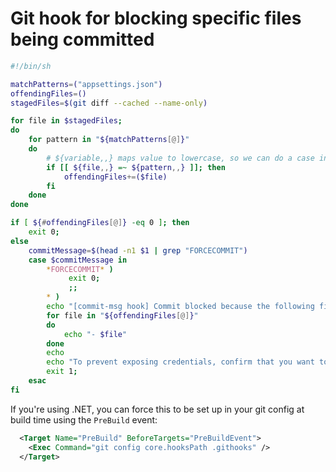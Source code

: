 # Git hook for blocking specific files being committed

```sh
#!/bin/sh

matchPatterns=("appsettings.json")
offendingFiles=()
stagedFiles=$(git diff --cached --name-only)

for file in $stagedFiles;
do
    for pattern in "${matchPatterns[@]}"
    do
        # ${variable,,} maps value to lowercase, so we can do a case insensitive search
        if [[ ${file,,} =~ ${pattern,,} ]]; then
            offendingFiles+=($file)
        fi
    done
done

if [ ${#offendingFiles[@]} -eq 0 ]; then
    exit 0;
else
    commitMessage=$(head -n1 $1 | grep "FORCECOMMIT")
    case $commitMessage in
        *FORCECOMMIT* )
             exit 0;
             ;;
        * )
        echo "[commit-msg hook] Commit blocked because the following files are modified:"
        for file in "${offendingFiles[@]}"
        do
            echo "- $file"
        done
        echo
        echo "To prevent exposing credentials, confirm that you want to include these files by adding \"FORCECOMMIT\" to the commit message."
        exit 1;
    esac  
fi
```

If you're using .NET, you can force this to be set up in your git config at build time using the `PreBuild` event:

```xml
  <Target Name="PreBuild" BeforeTargets="PreBuildEvent">
    <Exec Command="git config core.hooksPath .githooks" />
  </Target>
```
